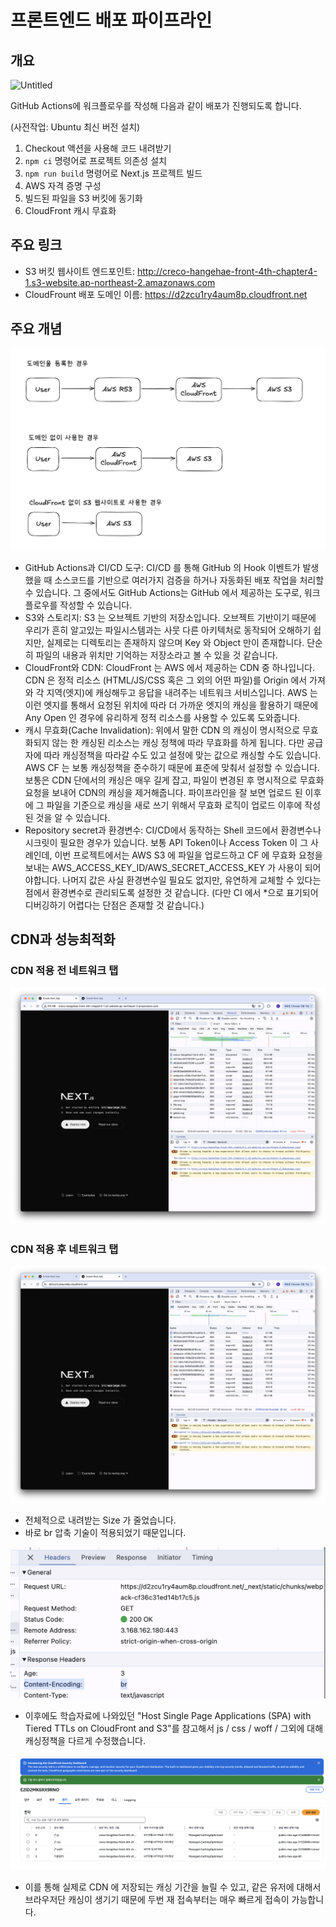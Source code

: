 # 프론트엔드 배포 파이프라인

## 개요

![Untitled](https://prod-files-secure.s3.us-west-2.amazonaws.com/83c75a39-3aba-4ba4-a792-7aefe4b07895/6912169d-ce70-41bf-b624-946d4ee984eb/Untitled.png)

GitHub Actions에 워크플로우를 작성해 다음과 같이 배포가 진행되도록 합니다.

 (사전작업: Ubuntu 최신 버전 설치)

1. Checkout 액션을 사용해 코드 내려받기
2. `npm ci` 명령어로 프로젝트 의존성 설치
3. `npm run build` 명령어로 Next.js 프로젝트 빌드
4. AWS 자격 증명 구성
5. 빌드된 파일을 S3 버킷에 동기화
6. CloudFront 캐시 무효화

## 주요 링크

- S3 버킷 웹사이트 엔드포인트: http://creco-hangehae-front-4th-chapter4-1.s3-website.ap-northeast-2.amazonaws.com
- CloudFrount 배포 도메인 이름: https://d2zcu1ry4aum8p.cloudfront.net

## 주요 개념

![architecture](./architecture.png)

- GitHub Actions과 CI/CD 도구: CI/CD 를 통해 GitHub 의 Hook 이벤트가 발생했을 때 소스코드를 기반으로 여러가지 검증을 하거나 자동화된 배포 작업을 처리할 수 있습니다. 그 중에서도 GitHub Actions는 GitHub 에서 제공하는 도구로, 워크플로우를 작성할 수 있습니다.
- S3와 스토리지: S3 는 오브젝트 기반의 저장소입니다. 오브젝트 기반이기 때문에 우리가 흔히 알고있는 파일시스템과는 사뭇 다른 아키텍처로 동작되어 오해하기 쉽지만, 실제로는 디렉토리는 존재하지 않으며 Key 와 Object 만이 존재합니다. 단순히 파일의 내용과 위치만 기억하는 저장소라고 볼 수 있을 것 같습니다.
- CloudFront와 CDN: CloudFront 는 AWS 에서 제공하는 CDN 중 하나입니다. CDN 은 정적 리소스 (HTML/JS/CSS 혹은 그 외의 어떤 파일)를 Origin 에서 가져와 각 지역(엣지)에 캐싱해두고 응답을 내려주는 네트워크 서비스입니다. AWS 는 이런 엣지를 통해서 요청된 위치에 따라 더 가까운 엣지의 캐싱을 활용하기 때문에 Any Open 인 경우에 유리하게 정적 리소스를 사용할 수 있도록 도와줍니다.
- 캐시 무효화(Cache Invalidation): 위에서 말한 CDN 의 캐싱이 명시적으로 무효화되지 않는 한 캐싱된 리소스는 캐싱 정책에 따라 무효화를 하게 됩니다. 다만 공급자에 따라 캐싱정책을 따라갈 수도 있고 설정에 맞는 값으로 캐싱할 수도 있습니다. AWS CF 는 보통 캐싱정책을 준수하기 때문에 표준에 맞춰서 설정할 수 있습니다. 보통은 CDN 단에서의 캐싱은 매우 길게 잡고, 파일이 변경된 후 명시적으로 무효화 요청을 보내어 CDN의 캐싱을 제거해줍니다. 파이프라인을 잘 보면 업로드 된 이후에 그 파일을 기준으로 캐싱을 새로 쓰기 위해서 무효화 로직이 업로드 이후에 작성된 것을 알 수 있습니다.
- Repository secret과 환경변수: CI/CD에서 동작하는 Shell 코드에서 환경변수나 시크릿이 필요한 경우가 있습니다. 보통 API Token이나 Access Token 이 그 사례인데, 이번 프로젝트에서는 AWS S3 에 파일을 업로드하고 CF 에 무효화 요청을 보내는 AWS_ACCESS_KEY_ID/AWS_SECRET_ACCESS_KEY 가 사용이 되어야합니다. 나머지 값은 사실 환경변수일 필요도 없지만, 유연하게 교체할 수 있다는 점에서 환경변수로 관리되도록 설정한 것 같습니다. (다만 CI 에서 *으로 표기되어 디버깅하기 어렵다는 단점은 존재할 것 같습니다.)


## CDN과 성능최적화

### CDN 적용 전 네트워크 탭
![before](./before.png)

### CDN 적용 후 네트워크 탭
![after](./after.png)

- 전체적으로 내려받는 Size 가 줄었습니다.
- 바로 br 압축 기술이 적용되었기 때문입니다.

![br-compress](./br-compress.png)

- 이후에도 학습자료에 나와있던 "Host Single Page Applications (SPA) with Tiered TTLs on CloudFront and S3"를 참고해서 js / css / woff / 그외에 대해 캐싱정책을 다르게 수정했습니다.

![cache-control](./cache-control.png)

- 이를 통해 실제로 CDN 에 저장되는 캐싱 기간을 늘릴 수 있고, 같은 유저에 대해서 브라우저단 캐싱이 생기기 때문에 두번 재 접속부터는 매우 빠르게 접속이 가능합니다.
